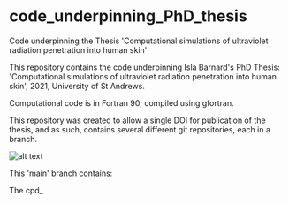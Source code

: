 # code_underpinning_PhD_thesis
Code underpinning the Thesis 'Computational simulations of ultraviolet radiation penetration into human skin' 


This repository contains the code underpinning Isla Barnard's PhD Thesis:
'Computational simulations of ultraviolet radiation penetration into human skin', 2021, University of St Andrews. 

Computational code is in Fortran 90; compiled using gfortran. 

This repository was created to allow a single DOI for publication of the thesis, and as such, contains several different git repositories, each in a branch. 

![alt text](https://www.st-andrews.ac.uk/assets/university/brand/logos/standard-vertical-black.png)

      

	


    
This 'main' branch contains:

The cpd_
